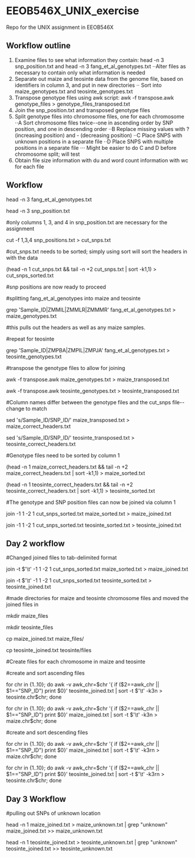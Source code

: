 # EEOB546X_UNIX_exercise
Repo for the UNIX assignment in EEOB546X

## Workflow outline
1. Examine files to see what information they contain: head -n 3 snp_position.txt and head -n 3 fang_et_al_genotypes.txt
⋅⋅Alter files as necessary to contain only what information is needed
2. Separate out maize and teosinte data from the genome file, based on identifiers in column 3, and put in new directories
⋅⋅ Sort into maize_genotypes.txt and teosinte_genotypes.txt
3. Transpose genotype files using awk script: awk -f transpose.awk genotype_files > genotype_files_transposed.txt
4. Join the snp_position.txt and transposed genotype files
5. Split genotype files into chromosome files, one for each chromosome
⋅⋅A Sort chromosome files twice--one in ascending order by SNP position, and one in descending order
⋅⋅B Replace missing values with ? (increasing position) and - (decreasing position)
⋅⋅C Place SNPS with unknown positions in a separate file
⋅⋅D Place SNPS with multiple positions in a separate file
⋅⋅⋅ Might be easier to do C and D before chromosome split; will test
6. Obtain file size information with du and word count information with wc for each file

## Workflow
head -n 3 fang_et_al_genotypes.txt

head -n 3 snp_position.txt

#only columns 1, 3, and 4 in snp_position.txt are necessary for the assignment

cut -f 1,3,4 snp_positions.txt > cut_snps.txt

#cut_snps.txt needs to be sorted; simply using sort will sort the headers in with the data

(head -n 1 cut_snps.txt && tail -n +2 cut_snps.txt | sort -k1,1) > cut_snps_sorted.txt

#snp positions are now ready to proceed

#splitting fang_et_al_genotypes into maize and teosinte

grep 'Sample_ID\|ZMMIL\|ZMMLR\|ZMMMR' fang_et_al_genotypes.txt > maize_genotypes.txt

  #this pulls out the headers as well as any maize samples.
  
#repeat for teosinte

grep 'Sample_ID\|ZMPBA\|ZMPIL\|ZMPJA' fang_et_al_genotypes.txt > teosinte_genotypes.txt

#transpose the genotype files to allow for joining

awk -f transpose.awk maize_genotypes.txt > maize_transposed.txt

awk -f transpose.awk teosinte_genotypes.txt > teosinte_transposed.txt

#Column names differ between the genotype files and the cut_snps file--change to match

sed 's/Sample_ID/SNP_ID/' maize_transposed.txt > maize_correct_headers.txt

sed 's/Sample_ID/SNP_ID/' teosinte_transposed.txt > teosinte_correct_headers.txt

#Genotype files need to be sorted by column 1

(head -n 1 maize_correct_headers.txt && tail -n +2 maize_correct_headers.txt | sort -k1,1) > maize_sorted.txt

(head -n 1 teosinte_correct_headers.txt && tail -n +2 teosinte_correct_headers.txt | sort -k1,1) > teosinte_sorted.txt

#The genotype and SNP position files can now be joined via column 1

join -1 1 -2 1 cut_snps_sorted.txt maize_sorted.txt > maize_joined.txt

join -1 1 -2 1 cut_snps_sorted.txt teosinte_sorted.txt > teosinte_joined.txt

## Day 2 workflow

#Changed joined files to tab-delimited format

join -t $'\t' -1 1 -2 1 cut_snps_sorted.txt maize_sorted.txt > maize_joined.txt

join -t $'\t' -1 1 -2 1 cut_snps_sorted.txt teosinte_sorted.txt > teosinte_joined.txt

#made directories for maize and teosinte chromosome files and moved the joined files in

mkdir maize_files

mkdir teosinte_files

cp maize_joined.txt maize_files/

cp teosinte_joined.txt teosinte/files

#Create files for each chromosome in maize and teosinte

  #create and sort ascending files
  
for chr in {1..10}; do awk -v awk_chr=$chr '{ if ($2==awk_chr || $1=="SNP_ID") print $0}' teosinte_joined.txt | sort -t $'\t' -k3n > teosinte.chr$chr; done

for chr in {1..10}; do awk -v awk_chr=$chr '{ if ($2==awk_chr || $1=="SNP_ID") print $0}' maize_joined.txt | sort -t $'\t' -k3n > maize.chr$chr; done

  #create and sort descending files
  
for chr in {1..10}; do awk -v awk_chr=$chr '{ if ($2==awk_chr || $1=="SNP_ID") print $0}' maize_joined.txt | sort -t $'\t' -k3rn > maize.chr$chr; done

for chr in {1..10}; do awk -v awk_chr=$chr '{ if ($2==awk_chr || $1=="SNP_ID") print $0}' teosinte_joined.txt | sort -t $'\t' -k3rn > teosinte.chr$chr; done

## Day 3 Workflow

#pulling out SNPs of unknown location

head -n 1 maize_joined.txt > maize_unknown.txt | grep "unknown" maize_joined.txt >> maize_unknown.txt

head -n 1 teosinte_joined.txt > teosinte_unknown.txt | grep "unknown" teosinte_joined.txt >> teosinte_unknown.txt
